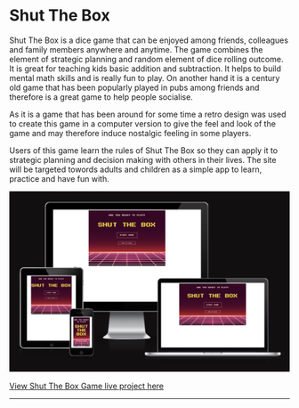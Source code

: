 # Shut The Box
Shut The Box is a dice game that can be enjoyed among friends, colleagues and family members anywhere and anytime. The game combines the element of strategic planning and random element of dice rolling outcome. It is great for teaching kids basic addition and subtraction. It helps to build mental math skills and is really fun to play. On another hand it is a century old game that has been popularly played in pubs among friends and therefore is a great game to help people socialise. 

As it is a game that has been around for some time a retro design was used to create this game in a computer version to give the feel and look of the game and may therefore induce nostalgic feeling in some players. 

Users of this game learn the rules of Shut The Box so they can apply it to strategic planning and decision making with others in their lives. The site will be targeted towords adults and children as a simple app to learn, practice and have fun with.

![Am I Responsive](/assets/image/readme-image/am-i-responsive.png)

[View Shut The Box Game live project here](https://whon1980-dl.github.io/shut-the-box-game/)
- - -